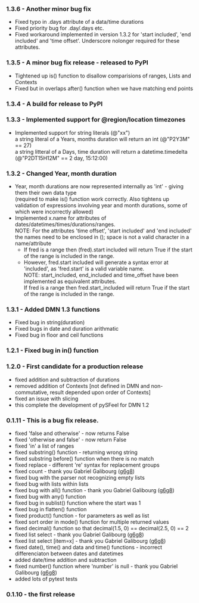 ### 1.3.6 - Another minor bug fix
* Fixed typo in .days attribute of a data/time durations
* Fixed priority bug for .day/.days etc.
* Fixed workaround implemented in version 1.3.2 for 'start included', 'end included' and 'time offset'. Underscore nolonger required for these attributes.
### 1.3.5 - A minor bug fix release - released to PyPI
* Tightened up is() function to disallow comparisions of ranges, Lists and Contexts
* Fixed but in overlaps after() function when we have matching end points
### 1.3.4 - A build for release to PyPI
### 1.3.3 - Implemented support for @region/location timezones
* Implemented support for string literals (@"xx")  
a string literal of a Years, months duration will return an int (@"P2Y3M" == 27)  
a string litteral of a Days, time duration will return a datetime.timedelta (@"P2DT15H12M" == 2 day, 15:12:00)
### 1.3.2 - Changed Year, month duration
* Year, month durations are now represented internally as 'int' - giving them their own data type  
(required to make is() function work correctly. Also tightens up validation of expressions involving year and month durations, some of which were incorrectly allowed)
* Implemented x.name for attributes of dates/datetimes/times/durations/ranges.  
NOTE: For the attributes 'time offset', 'start included' and 'end included' the names need to be enclosed in (); space is not a valid character in a name/attribute 
    - If fred is a range then (fred).start included will return True if the start of the range is included in the range.  
    - However, fred.start included will generate a syntax error at 'included', as 'fred.start' is a valid variable name.    
    NOTE: start_included, end_included and time_offset have been implemented as equivalent attributes.    
If fred is a range then fred.start_included will return True if the start of the range is included in the range.  
### 1.3.1 - Added DMN 1.3 functions
* Fixed bug in string(duration)
* Fixed bugs in date and duration arithmatic
* Fixed bug in floor and ceil functions
### 1.2.1 - Fixed bug in in() function
### 1.2.0 - First candidate for a production release
* fixed addition and subtraction of durations
* removed addition of Contexts [not defined in DMN and non-commutative, result depended upon order of Contexts]
* fixed an issue with slicing
* this complete the development of pySFeel for DMN 1.2
### 0.1.11 - This is a bug fix release.
* fixed 'false and otherwise' - now returns False
* fixed 'otherwise and false' - now return False
* fixed 'in' a list of ranges
* fixed substring() function - returning wrong string
* fixed substring before() function when there is no match
* fixed replace - different 're' syntax for replacement groups
* fixed count - thank you Gabriel Galibourg ([g6g8](https://github.com/g6g8))
* fixed bug with the parser not recognizing empty lists
* fixed bug with lists within lists
* fixed bug with all() function - thank you Gabriel Galibourg ([g6g8](https://github.com/g6g8))
* fixed bug with any() function
* fixed bug in sublist() function where the start was 1
* fixed bug in flatten() function
* fixed product() function - for parameters as well as list
* fixed sort order in mode() function for multiple returned values
* fixed decimal() function so that decimal(1.5, 0) == decimal(2.5, 0) == 2
* fixed list select - thank you Gabriel Galibourg ([g6g8](https://github.com/g6g8))
* fixed list select [item=x] - thank you Gabriel Galibourg ([g6g8](https://github.com/g6g8))
* fixed date(), time() and data and time() functions - incorrect differenciaton between dates and datetimes
* added date/time addition and subtraction
* fixed number() function where 'number' is null - thank you Gabriel Galibourg ([g6g8](https://github.com/g6g8))
* added lots of pytest tests
### 0.1.10 - the first release

